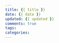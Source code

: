 ```yaml
---
title: {{ title }}
date: {{ date }}
updated: {{ updated }}
comments: true
tags:
categories:
---
```


